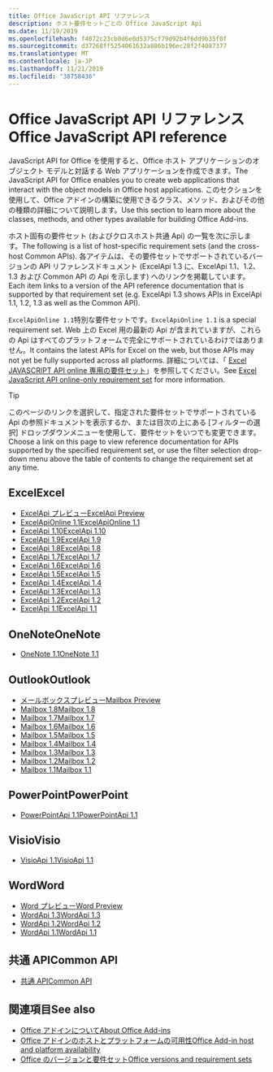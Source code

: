 ```yaml
---
title: Office JavaScript API リファレンス
description: ホスト要件セットごとの Office JavaScript Api
ms.date: 11/19/2019
ms.openlocfilehash: f4072c23cb0d6e0d5375cf79d92b4f6dd9b35f0f
ms.sourcegitcommit: d37268ff5254061632a886b196ec28f2f4087377
ms.translationtype: MT
ms.contentlocale: ja-JP
ms.lasthandoff: 11/21/2019
ms.locfileid: "38758436"
---
```

# <a name="office-javascript-api-reference"></a><span data-ttu-id="a4cd6-103">Office JavaScript API リファレンス</span><span class="sxs-lookup"><span data-stu-id="a4cd6-103">Office JavaScript API reference</span></span>

<span data-ttu-id="a4cd6-104">JavaScript API for Office を使用すると、Office ホスト アプリケーションのオブジェクト モデルと対話する Web アプリケーションを作成できます。</span><span class="sxs-lookup"><span data-stu-id="a4cd6-104">The JavaScript API for Office enables you to create web applications that interact with the object models in Office host applications.</span></span> <span data-ttu-id="a4cd6-105">このセクションを使用して、Office アドインの構築に使用できるクラス、メソッド、およびその他の種類の詳細について説明します。</span><span class="sxs-lookup"><span data-stu-id="a4cd6-105">Use this section to learn more about the classes, methods, and other types available for building Office Add-ins.</span></span>

<span data-ttu-id="a4cd6-106">ホスト固有の要件セット (およびクロスホスト共通 Api) の一覧を次に示します。</span><span class="sxs-lookup"><span data-stu-id="a4cd6-106">The following is a list of host-specific requirement sets (and the cross-host Common APIs).</span></span> <span data-ttu-id="a4cd6-107">各アイテムは、その要件セットでサポートされているバージョンの API リファレンスドキュメント (ExcelApi 1.3 に、ExcelApi 1.1、1.2、1.3 および Common API の Api を示します) へのリンクを掲載しています。</span><span class="sxs-lookup"><span data-stu-id="a4cd6-107">Each item links to a version of the API reference documentation that is supported by that requirement set (e.g. ExcelApi 1.3 shows APIs in ExcelApi 1.1, 1.2, 1.3 as well as the Common API).</span></span>

<span data-ttu-id="a4cd6-108">`ExcelApiOnline 1.1`特別な要件セットです。</span><span class="sxs-lookup"><span data-stu-id="a4cd6-108">`ExcelApiOnline 1.1` is a special requirement set.</span></span> <span data-ttu-id="a4cd6-109">Web 上の Excel 用の最新の Api が含まれていますが、これらの Api はすべてのプラットフォームで完全にサポートされているわけではありません。</span><span class="sxs-lookup"><span data-stu-id="a4cd6-109">It contains the latest APIs for Excel on the web, but those APIs may not yet be fully supported across all platforms.</span></span> <span data-ttu-id="a4cd6-110">詳細については、「 [Excel JAVASCRIPT API online 専用の要件セット](/office/dev/add-ins/reference/requirement-sets/excel-api-online-requirement-set)」を参照してください。</span><span class="sxs-lookup"><span data-stu-id="a4cd6-110">See [Excel JavaScript API online-only requirement set](/office/dev/add-ins/reference/requirement-sets/excel-api-online-requirement-set) for more information.</span></span>

> [!TIP]
> <span data-ttu-id="a4cd6-111">このページのリンクを選択して、指定された要件セットでサポートされている Api の参照ドキュメントを表示するか、または目次の上にある [フィルターの選択] ドロップダウンメニューを使用して、要件セットをいつでも変更できます。</span><span class="sxs-lookup"><span data-stu-id="a4cd6-111">Choose a link on this page to view reference documentation for APIs supported by the specified requirement set, or use the filter selection drop-down menu above the table of contents to change the requirement set at any time.</span></span>

## <a name="excel"></a><span data-ttu-id="a4cd6-112">Excel</span><span class="sxs-lookup"><span data-stu-id="a4cd6-112">Excel</span></span>

- [<span data-ttu-id="a4cd6-113">ExcelApi プレビュー</span><span class="sxs-lookup"><span data-stu-id="a4cd6-113">ExcelApi Preview</span></span>](/javascript/api/excel?view=excel-js-preview)
- [<span data-ttu-id="a4cd6-114">ExcelApiOnline 1.1</span><span class="sxs-lookup"><span data-stu-id="a4cd6-114">ExcelApiOnline 1.1</span></span>](/javascript/api/excel?view=excel-js-online)
- [<span data-ttu-id="a4cd6-115">ExcelApi 1.10</span><span class="sxs-lookup"><span data-stu-id="a4cd6-115">ExcelApi 1.10</span></span>](/javascript/api/excel?view=excel-js-1.10)
- [<span data-ttu-id="a4cd6-116">ExcelApi 1.9</span><span class="sxs-lookup"><span data-stu-id="a4cd6-116">ExcelApi 1.9</span></span>](/javascript/api/excel?view=excel-js-1.9)
- [<span data-ttu-id="a4cd6-117">ExcelApi 1.8</span><span class="sxs-lookup"><span data-stu-id="a4cd6-117">ExcelApi 1.8</span></span>](/javascript/api/excel?view=excel-js-1.8)
- [<span data-ttu-id="a4cd6-118">ExcelApi 1.7</span><span class="sxs-lookup"><span data-stu-id="a4cd6-118">ExcelApi 1.7</span></span>](/javascript/api/excel?view=excel-js-1.7)
- [<span data-ttu-id="a4cd6-119">ExcelApi 1.6</span><span class="sxs-lookup"><span data-stu-id="a4cd6-119">ExcelApi 1.6</span></span>](/javascript/api/excel?view=excel-js-1.6)
- [<span data-ttu-id="a4cd6-120">ExcelApi 1.5</span><span class="sxs-lookup"><span data-stu-id="a4cd6-120">ExcelApi 1.5</span></span>](/javascript/api/excel?view=excel-js-1.5)
- [<span data-ttu-id="a4cd6-121">ExcelApi 1.4</span><span class="sxs-lookup"><span data-stu-id="a4cd6-121">ExcelApi 1.4</span></span>](/javascript/api/excel?view=excel-js-1.4)
- [<span data-ttu-id="a4cd6-122">ExcelApi 1.3</span><span class="sxs-lookup"><span data-stu-id="a4cd6-122">ExcelApi 1.3</span></span>](/javascript/api/excel?view=excel-js-1.3)
- [<span data-ttu-id="a4cd6-123">ExcelApi 1.2</span><span class="sxs-lookup"><span data-stu-id="a4cd6-123">ExcelApi 1.2</span></span>](/javascript/api/excel?view=excel-js-1.2)
- [<span data-ttu-id="a4cd6-124">ExcelApi 1.1</span><span class="sxs-lookup"><span data-stu-id="a4cd6-124">ExcelApi 1.1</span></span>](/javascript/api/excel?view=excel-js-1.1)

## <a name="onenote"></a><span data-ttu-id="a4cd6-125">OneNote</span><span class="sxs-lookup"><span data-stu-id="a4cd6-125">OneNote</span></span>

- [<span data-ttu-id="a4cd6-126">OneNote 1.1</span><span class="sxs-lookup"><span data-stu-id="a4cd6-126">OneNote 1.1</span></span>](/javascript/api/onenote?view=onenote-js-1.1)

## <a name="outlook"></a><span data-ttu-id="a4cd6-127">Outlook</span><span class="sxs-lookup"><span data-stu-id="a4cd6-127">Outlook</span></span>

- [<span data-ttu-id="a4cd6-128">メールボックスプレビュー</span><span class="sxs-lookup"><span data-stu-id="a4cd6-128">Mailbox Preview</span></span>](/javascript/api/outlook?view=outlook-js-preview)
- [<span data-ttu-id="a4cd6-129">Mailbox 1.8</span><span class="sxs-lookup"><span data-stu-id="a4cd6-129">Mailbox 1.8</span></span>](/javascript/api/outlook?view=outlook-js-1.8)
- [<span data-ttu-id="a4cd6-130">Mailbox 1.7</span><span class="sxs-lookup"><span data-stu-id="a4cd6-130">Mailbox 1.7</span></span>](/javascript/api/outlook?view=outlook-js-1.7)
- [<span data-ttu-id="a4cd6-131">Mailbox 1.6</span><span class="sxs-lookup"><span data-stu-id="a4cd6-131">Mailbox 1.6</span></span>](/javascript/api/outlook?view=outlook-js-1.6)
- [<span data-ttu-id="a4cd6-132">Mailbox 1.5</span><span class="sxs-lookup"><span data-stu-id="a4cd6-132">Mailbox 1.5</span></span>](/javascript/api/outlook?view=outlook-js-1.5)
- [<span data-ttu-id="a4cd6-133">Mailbox 1.4</span><span class="sxs-lookup"><span data-stu-id="a4cd6-133">Mailbox 1.4</span></span>](/javascript/api/outlook?view=outlook-js-1.4)
- [<span data-ttu-id="a4cd6-134">Mailbox 1.3</span><span class="sxs-lookup"><span data-stu-id="a4cd6-134">Mailbox 1.3</span></span>](/javascript/api/outlook?view=outlook-js-1.3)
- [<span data-ttu-id="a4cd6-135">Mailbox 1.2</span><span class="sxs-lookup"><span data-stu-id="a4cd6-135">Mailbox 1.2</span></span>](/javascript/api/outlook?view=outlook-js-1.2)
- [<span data-ttu-id="a4cd6-136">Mailbox 1.1</span><span class="sxs-lookup"><span data-stu-id="a4cd6-136">Mailbox 1.1</span></span>](/javascript/api/outlook?view=outlook-js-1.1)

## <a name="powerpoint"></a><span data-ttu-id="a4cd6-137">PowerPoint</span><span class="sxs-lookup"><span data-stu-id="a4cd6-137">PowerPoint</span></span>

- [<span data-ttu-id="a4cd6-138">PowerPointApi 1.1</span><span class="sxs-lookup"><span data-stu-id="a4cd6-138">PowerPointApi 1.1</span></span>](/javascript/api/powerpoint?view=powerpoint-js-1.1)

## <a name="visio"></a><span data-ttu-id="a4cd6-139">Visio</span><span class="sxs-lookup"><span data-stu-id="a4cd6-139">Visio</span></span>

- [<span data-ttu-id="a4cd6-140">VisioApi 1.1</span><span class="sxs-lookup"><span data-stu-id="a4cd6-140">VisioApi 1.1</span></span>](/javascript/api/visio?view=visio-js-1.1)

## <a name="word"></a><span data-ttu-id="a4cd6-141">Word</span><span class="sxs-lookup"><span data-stu-id="a4cd6-141">Word</span></span>

- [<span data-ttu-id="a4cd6-142">Word プレビュー</span><span class="sxs-lookup"><span data-stu-id="a4cd6-142">Word Preview</span></span>](/javascript/api/word?view=word-js-preview)
- [<span data-ttu-id="a4cd6-143">WordApi 1.3</span><span class="sxs-lookup"><span data-stu-id="a4cd6-143">WordApi 1.3</span></span>](/javascript/api/word?view=word-js-1.3)
- [<span data-ttu-id="a4cd6-144">WordApi 1.2</span><span class="sxs-lookup"><span data-stu-id="a4cd6-144">WordApi 1.2</span></span>](/javascript/api/word?view=word-js-1.2)
- [<span data-ttu-id="a4cd6-145">WordApi 1.1</span><span class="sxs-lookup"><span data-stu-id="a4cd6-145">WordApi 1.1</span></span>](/javascript/api/word?view=word-js-1.1)

## <a name="common-api"></a><span data-ttu-id="a4cd6-146">共通 API</span><span class="sxs-lookup"><span data-stu-id="a4cd6-146">Common API</span></span>

- [<span data-ttu-id="a4cd6-147">共通 API</span><span class="sxs-lookup"><span data-stu-id="a4cd6-147">Common API</span></span>](/javascript/api/office?view=common-js)

## <a name="see-also"></a><span data-ttu-id="a4cd6-148">関連項目</span><span class="sxs-lookup"><span data-stu-id="a4cd6-148">See also</span></span>

- [<span data-ttu-id="a4cd6-149">Office アドインについて</span><span class="sxs-lookup"><span data-stu-id="a4cd6-149">About Office Add-ins</span></span>](/office/dev/add-ins/overview)
- [<span data-ttu-id="a4cd6-150">Office アドインのホストとプラットフォームの可用性</span><span class="sxs-lookup"><span data-stu-id="a4cd6-150">Office Add-in host and platform availability</span></span>](/office/dev/add-ins/overview/office-add-in-availability)
- [<span data-ttu-id="a4cd6-151">Office のバージョンと要件セット</span><span class="sxs-lookup"><span data-stu-id="a4cd6-151">Office versions and requirement sets</span></span>](/office/dev/add-ins/develop/office-versions-and-requirement-sets)
